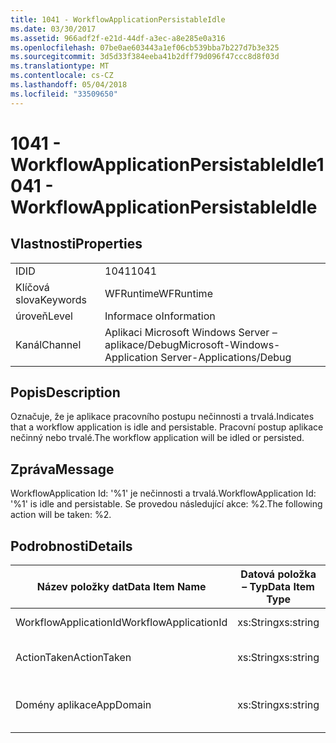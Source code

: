 ```yaml
---
title: 1041 - WorkflowApplicationPersistableIdle
ms.date: 03/30/2017
ms.assetid: 966adf2f-e21d-44df-a3ec-a8e285e0a316
ms.openlocfilehash: 07be0ae603443a1ef06cb539bba7b227d7b3e325
ms.sourcegitcommit: 3d5d33f384eeba41b2dff79d096f47ccc8d8f03d
ms.translationtype: MT
ms.contentlocale: cs-CZ
ms.lasthandoff: 05/04/2018
ms.locfileid: "33509650"
---
```

# <a name="1041---workflowapplicationpersistableidle"></a><span data-ttu-id="8ad38-102">1041 - WorkflowApplicationPersistableIdle</span><span class="sxs-lookup"><span data-stu-id="8ad38-102">1041 - WorkflowApplicationPersistableIdle</span></span>
## <a name="properties"></a><span data-ttu-id="8ad38-103">Vlastnosti</span><span class="sxs-lookup"><span data-stu-id="8ad38-103">Properties</span></span>  
  
|||  
|-|-|  
|<span data-ttu-id="8ad38-104">ID</span><span class="sxs-lookup"><span data-stu-id="8ad38-104">ID</span></span>|<span data-ttu-id="8ad38-105">1041</span><span class="sxs-lookup"><span data-stu-id="8ad38-105">1041</span></span>|  
|<span data-ttu-id="8ad38-106">Klíčová slova</span><span class="sxs-lookup"><span data-stu-id="8ad38-106">Keywords</span></span>|<span data-ttu-id="8ad38-107">WFRuntime</span><span class="sxs-lookup"><span data-stu-id="8ad38-107">WFRuntime</span></span>|  
|<span data-ttu-id="8ad38-108">úroveň</span><span class="sxs-lookup"><span data-stu-id="8ad38-108">Level</span></span>|<span data-ttu-id="8ad38-109">Informace o</span><span class="sxs-lookup"><span data-stu-id="8ad38-109">Information</span></span>|  
|<span data-ttu-id="8ad38-110">Kanál</span><span class="sxs-lookup"><span data-stu-id="8ad38-110">Channel</span></span>|<span data-ttu-id="8ad38-111">Aplikaci Microsoft Windows Server – aplikace/Debug</span><span class="sxs-lookup"><span data-stu-id="8ad38-111">Microsoft-Windows-Application Server-Applications/Debug</span></span>|  
  
## <a name="description"></a><span data-ttu-id="8ad38-112">Popis</span><span class="sxs-lookup"><span data-stu-id="8ad38-112">Description</span></span>  
 <span data-ttu-id="8ad38-113">Označuje, že je aplikace pracovního postupu nečinnosti a trvalá.</span><span class="sxs-lookup"><span data-stu-id="8ad38-113">Indicates that a workflow application is idle and persistable.</span></span> <span data-ttu-id="8ad38-114">Pracovní postup aplikace nečinný nebo trvalé.</span><span class="sxs-lookup"><span data-stu-id="8ad38-114">The workflow application will be idled or persisted.</span></span>  
  
## <a name="message"></a><span data-ttu-id="8ad38-115">Zpráva</span><span class="sxs-lookup"><span data-stu-id="8ad38-115">Message</span></span>  
 <span data-ttu-id="8ad38-116">WorkflowApplication Id: '%1' je nečinnosti a trvalá.</span><span class="sxs-lookup"><span data-stu-id="8ad38-116">WorkflowApplication Id: '%1' is idle and persistable.</span></span>  <span data-ttu-id="8ad38-117">Se provedou následující akce: %2.</span><span class="sxs-lookup"><span data-stu-id="8ad38-117">The following action will be taken: %2.</span></span>  
  
## <a name="details"></a><span data-ttu-id="8ad38-118">Podrobnosti</span><span class="sxs-lookup"><span data-stu-id="8ad38-118">Details</span></span>  
  
|<span data-ttu-id="8ad38-119">Název položky dat</span><span class="sxs-lookup"><span data-stu-id="8ad38-119">Data Item Name</span></span>|<span data-ttu-id="8ad38-120">Datová položka – Typ</span><span class="sxs-lookup"><span data-stu-id="8ad38-120">Data Item Type</span></span>|<span data-ttu-id="8ad38-121">Popis</span><span class="sxs-lookup"><span data-stu-id="8ad38-121">Description</span></span>|  
|--------------------|--------------------|-----------------|  
|<span data-ttu-id="8ad38-122">WorkflowApplicationId</span><span class="sxs-lookup"><span data-stu-id="8ad38-122">WorkflowApplicationId</span></span>|<span data-ttu-id="8ad38-123">xs:String</span><span class="sxs-lookup"><span data-stu-id="8ad38-123">xs:string</span></span>|<span data-ttu-id="8ad38-124">Id aplikace pracovního postupu</span><span class="sxs-lookup"><span data-stu-id="8ad38-124">The workflow application id</span></span>|  
|<span data-ttu-id="8ad38-125">ActionTaken</span><span class="sxs-lookup"><span data-stu-id="8ad38-125">ActionTaken</span></span>|<span data-ttu-id="8ad38-126">xs:String</span><span class="sxs-lookup"><span data-stu-id="8ad38-126">xs:string</span></span>|<span data-ttu-id="8ad38-127">Akce, která budete přesměrováni na aplikace pracovního postupu.</span><span class="sxs-lookup"><span data-stu-id="8ad38-127">The action that will be taken on the workflow application.</span></span>|  
|<span data-ttu-id="8ad38-128">Domény aplikace</span><span class="sxs-lookup"><span data-stu-id="8ad38-128">AppDomain</span></span>|<span data-ttu-id="8ad38-129">xs:String</span><span class="sxs-lookup"><span data-stu-id="8ad38-129">xs:string</span></span>|<span data-ttu-id="8ad38-130">Řetězec vrácený AppDomain.CurrentDomain.FriendlyName.</span><span class="sxs-lookup"><span data-stu-id="8ad38-130">The string returned by AppDomain.CurrentDomain.FriendlyName.</span></span>|
